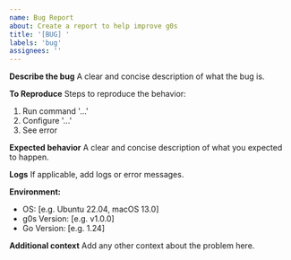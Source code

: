```yaml
---
name: Bug Report
about: Create a report to help improve g0s
title: '[BUG] '
labels: 'bug'
assignees: ''
---
```


**Describe the bug**
A clear and concise description of what the bug is.

**To Reproduce**
Steps to reproduce the behavior:
1. Run command '...'
2. Configure '...'
3. See error

**Expected behavior**
A clear and concise description of what you expected to happen.

**Logs**
If applicable, add logs or error messages.

**Environment:**
 - OS: [e.g. Ubuntu 22.04, macOS 13.0]
 - g0s Version: [e.g. v1.0.0]
 - Go Version: [e.g. 1.24]

**Additional context**
Add any other context about the problem here. 